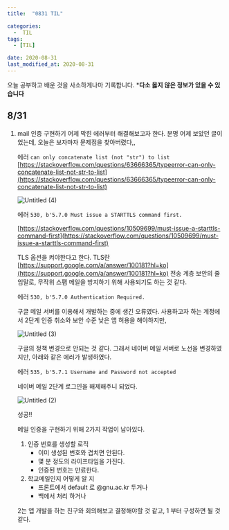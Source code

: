 ```yaml
---
title:  "0831 TIL" 

categories:
  -  TIL
tags:
  - [TIL]

date: 2020-08-31
last_modified_at: 2020-08-31
---
```


오늘 공부하고 배운 것을 사소하게나마 기록합니다. 
***다소 옳지 않은 정보가 있을 수 있습니다**

## 8/31

1. mail 인증 구현하기
어제 막힌 에러부터 해결해보고자 한다. 분명 어제 보았던 글이었는데, 오늘은 보자마자 문제점을 찾아버렸다,, 
    
    에러 `can only concatenate list (not "str") to list`
    [https://stackoverflow.com/questions/63666365/typeerror-can-only-concatenate-list-not-str-to-list](https://stackoverflow.com/questions/63666365/typeerror-can-only-concatenate-list-not-str-to-list)
    
    ![Untitled (4)](https://user-images.githubusercontent.com/86303312/192551107-797929f7-0e9c-4e48-a132-96e2b46d146a.png)
    
    에러 `530, b'5.7.0 Must issue a STARTTLS command first.`
    
    [https://stackoverflow.com/questions/10509699/must-issue-a-starttls-command-first](https://stackoverflow.com/questions/10509699/must-issue-a-starttls-command-first)
    
    TLS 옵션을 켜야한다고 한다. TLS란 [https://support.google.com/a/answer/100181?hl=ko](https://support.google.com/a/answer/100181?hl=ko) 전송 계층 보안의 줄임말로, 무작위 스팸 메일을 방지하기 위해 사용되기도 하는 것 같다. 
    
    에러 `530, b'5.7.0 Authentication Required.`
    
    구글 메일 서버를 이용해서 개발하는 중에 생긴 오류였다. 사용하고자 하는 계정에서 2단계 인증 취소와 보안 수준 낮은 앱 허용을 해야하지만, 
    
    ![Untitled (3)](https://user-images.githubusercontent.com/86303312/192551237-4322a326-259d-4b0d-9377-2bf03f400163.png)
    
    구글의 정책 변경으로 안되는 것 같다. 그래서 네이버 메일 서버로 노선을 변경하였지만, 아래와 같은 에러가 발생하였다. 
    
    에러 `535, b'5.7.1 Username and Password not accepted`
    
    네이버 메일 2단계 로그인을 해제해주니 되었다. 
    
    ![Untitled (2)](https://user-images.githubusercontent.com/86303312/192551293-d43ce26a-b7b5-4828-bf6c-61b8c0e586cf.png)
    
    성공!!
    
    메일 인증을 구현하기 위해 2가지 작업이 남아있다. 
    
    1. 인증 번호를 생성할 로직
        - 이미 생성된 번호와 겹치면 안된다.
        - 몇 분 정도의 라이프타임을 가진다.
        - 인증된 번호는 만료한다.
    2. 학교메일인지 어떻게 알 지
        - 프론트에서 default 로 @gnu.ac.kr 두거나
        - 백에서 처리 하거나
    
    2는 앱 개발을 하는 친구와 회의해보고 결정해야할 것 같고, 1 부터 구성하면 될 것 같다.